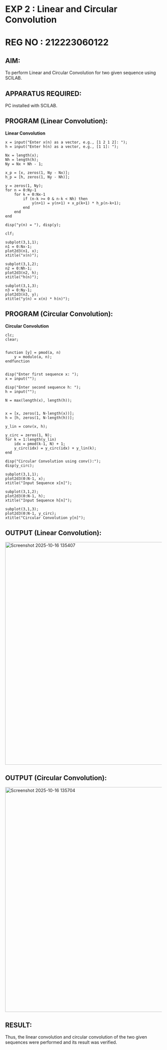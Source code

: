 # EXP 2 : Linear and Circular Convolution

# REG NO : 212223060122

## AIM: 
 To perform Linear and Circular Convolution for two given sequence using SCILAB. 

## APPARATUS REQUIRED: 
PC installed with SCILAB. 

## PROGRAM (Linear Convolution): 

**Linear Convolution**
```
x = input("Enter x(n) as a vector, e.g., [1 2 1 2]: ");
h = input("Enter h(n) as a vector, e.g., [1 1]: ");

Nx = length(x);
Nh = length(h);
Ny = Nx + Nh - 1;

x_p = [x, zeros(1, Ny - Nx)];
h_p = [h, zeros(1, Ny - Nh)];

y = zeros(1, Ny);
for n = 0:Ny-1
    for k = 0:Nx-1
        if (n-k >= 0 & n-k < Nh) then
            y(n+1) = y(n+1) + x_p(k+1) * h_p(n-k+1);
        end
    end
end

disp("y(n) = "), disp(y);

clf;

subplot(3,1,1);
n1 = 0:Nx-1;
plot2d3(n1, x);   
xtitle("x(n)");

subplot(3,1,2);
n2 = 0:Nh-1;
plot2d3(n2, h);
xtitle("h(n)");

subplot(3,1,3);
n3 = 0:Ny-1;
plot2d3(n3, y);
xtitle("y(n) = x(n) * h(n)");

```

## PROGRAM (Circular Convolution): 

**Circular Convolution**
```
clc;
clear;


function [y] = pmod(a, n)
    y = modulo(a, n);
endfunction


disp("Enter first sequence x: ");
x = input("");

disp("Enter second sequence h: ");
h = input("");

N = max(length(x), length(h));


x = [x, zeros(1, N-length(x))];
h = [h, zeros(1, N-length(h))];

y_lin = conv(x, h);

y_circ = zeros(1, N);
for k = 1:length(y_lin)
    idx = pmod(k-1, N) + 1;
    y_circ(idx) = y_circ(idx) + y_lin(k);
end

disp("Circular Convolution using conv():");
disp(y_circ);

subplot(3,1,1);
plot2d3(0:N-1, x);
xtitle("Input Sequence x[n]");

subplot(3,1,2);
plot2d3(0:N-1, h);
xtitle("Input Sequence h[n]");

subplot(3,1,3);
plot2d3(0:N-1, y_circ);
xtitle("Circular Convolution y[n]");

```

## OUTPUT (Linear Convolution): 
<img width="758" height="717" alt="Screenshot 2025-10-16 135407" src="https://github.com/user-attachments/assets/30bebe2a-f9c5-4789-bd8c-bcc859c348d6" />


## OUTPUT (Circular Convolution): 
<img width="762" height="724" alt="Screenshot 2025-10-16 135704" src="https://github.com/user-attachments/assets/bb919b3c-9c55-4ce7-ab93-6262f873a87b" />

## RESULT: 
Thus, the linear convolution and circular convolution of the two given sequences were performed and its result was verified.
